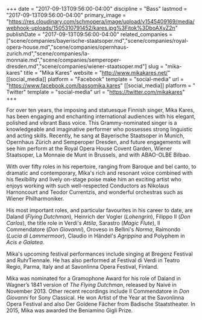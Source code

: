 +++
date = "2017-09-13T09:56:00-04:00"
discipline = "Bass"
lastmod = "2017-09-13T09:56:00-04:00"
primary_image = "https://res.cloudinary.com/schmopera/image/upload/v1545409169/media/webhook-uploads/1505310791452/kares.jpg%3Fitok%3DboAXyZ2n"
publishDate = "2017-09-13T09:56:00-04:00"
related_companies = ["scene/companies/bayerische-staatsoper.md","scene/companies/royal-opera-house.md","scene/companies/opernhaus-zurich.md","scene/companies/la-monnaie.md","scene/companies/semperoper-dresden.md","scene/companies/wiener-staatsoper.md"]
slug = "mika-kares"
title = "Mika Kares"
website = "http://www.mikakares.net/"
[[social_media]]
platform = "Facebook"
template = "social-media"
url = "https://www.facebook.com/bassomika.kares"
[[social_media]]
platform = " Twitter"
template = "social-media"
url = "https://twitter.com/mikakares"
+++

For over ten years, the imposing and statuesque Finnish singer, Mika Kares, has been engaging and enchanting international audiences with his elegant, polished and vibrant Bass voice. This Grammy-nominated singer is a knowledgeable and imaginative performer who possesses strong linguistic and acting skills. Recently, he sang at Bayerische Staatsoper in Munich, Opernhaus Zürich and Semperoper Dresden, and future engagements will see him perform at the Royal Opera House Covent Garden, Wiener Staatsoper, La Monnaie de Munt in Brussels, and with ABAO-OLBE Bilbao.
 
With over fifty roles in his repertoire, ranging from Baroque and bel canto, to dramatic and contemporary, Mika's rich and resonant voice combined with his flexibility and lively on-stage poise make him an exciting artist who enjoys working with such well-respected Conductors as Nikolaus Harnoncourt and Teodor Currentzis, and wonderful orchestras such as Wiener Philharmoniker.
 
His most important roles, and particular favourites in his career to date, are Daland (*Flying Dutchman*), Heinrich der Vogler (*Lohengrin*), Filippo II (*Don Carlos*), the title role in Verdi's *Attila*, Sarastro (*Magic Flute*), Il Commendatore (*Don Giovanni*), Oroveso in Bellini's *Norma*, Raimondo (*Lucia di Lammermoor*), Claudio in Händel's *Agrippina* and Polyphem in *Acis e Galatea*.
 
Mika's upcoming festival performances include singing at Bregenz Festival and RuhrTiennale. He has also performed at Festival di Verdi in Teatro Regio, Parma, Italy and at Savonlinna Opera Festival, Finland. 
 
Mika was nominated for a Gramophone Award for his role of Daland in Wagner’s 1841 version of *The Flying Dutchman*, released by Naivé in November 2013. Other recent recordings include Il Commendatore in *Don Giovanni* for Sony Classical. He won Artist of the Year at the Savonlinna Opera Festival and also Der Goldene Fächer from Badische Staatstheater. In 2015, Mika was awarded the Beniamino Gigli Prize. 
